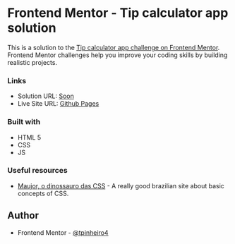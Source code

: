 # Frontend Mentor - Tip calculator app solution

This is a solution to the [Tip calculator app challenge on Frontend Mentor](https://www.frontendmentor.io/challenges/tip-calculator-app-ugJNGbJUX). Frontend Mentor challenges help you improve your coding skills by building realistic projects.

### Links

- Solution URL: [Soon](https://your-solution-url.com)
- Live Site URL: [Github Pages](https://tpinheiro4.github.io/tip-calculator/)

### Built with

- HTML 5
- CSS
- JS


### Useful resources

- [Maujor, o dinossauro das CSS](https://www.example.com) - A really good brazilian site about basic concepts of CSS.

## Author

- Frontend Mentor - [@tpinheiro4](https://www.frontendmentor.io/profile/tpinheiro4)
